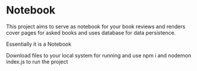 # Notebook

This project aims to serve as notebook for your book reviews and
 renders cover pages for asked books and uses database for data persistence.

 Essentially it is a Notebook 

Download files to your local system for running
and use npm i and nodemon index.js to run the project
